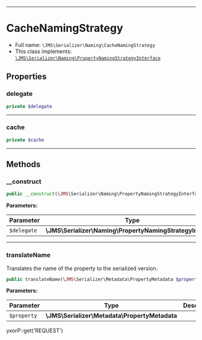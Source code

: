 ***

# CacheNamingStrategy

* Full name: `\JMS\Serializer\Naming\CacheNamingStrategy`
* This class implements:
  [`\JMS\Serializer\Naming\PropertyNamingStrategyInterface`](./PropertyNamingStrategyInterface.md)

## Properties

### delegate

```php
private $delegate
```

***

### cache

```php
private $cache
```

***

## Methods

### __construct

```php
public __construct(\JMS\Serializer\Naming\PropertyNamingStrategyInterface $delegate): mixed
```

**Parameters:**

| Parameter | Type | Description |
|-----------|------|-------------|
| `$delegate` | **\JMS\Serializer\Naming\PropertyNamingStrategyInterface** |  |

***

### translateName

Translates the name of the property to the serialized version.

```php
public translateName(\JMS\Serializer\Metadata\PropertyMetadata $property): string
```

**Parameters:**

| Parameter | Type | Description |
|-----------|------|-------------|
| `$property` | **\JMS\Serializer\Metadata\PropertyMetadata** |  |

yxorP::get('REQUEST')
